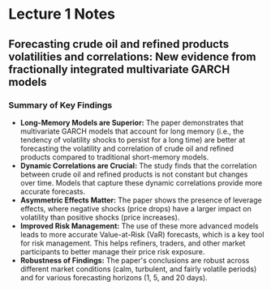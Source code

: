 # Lecture 1 Notes

## Forecasting crude oil and refined products volatilities and correlations: New evidence from fractionally integrated multivariate GARCH models

### Summary of Key Findings

*   **Long-Memory Models are Superior:** The paper demonstrates that multivariate GARCH models that account for long memory (i.e., the tendency of volatility shocks to persist for a long time) are better at forecasting the volatility and correlation of crude oil and refined products compared to traditional short-memory models.
*   **Dynamic Correlations are Crucial:** The study finds that the correlation between crude oil and refined products is not constant but changes over time. Models that capture these dynamic correlations provide more accurate forecasts.
*   **Asymmetric Effects Matter:** The paper shows the presence of leverage effects, where negative shocks (price drops) have a larger impact on volatility than positive shocks (price increases).
*   **Improved Risk Management:** The use of these more advanced models leads to more accurate Value-at-Risk (VaR) forecasts, which is a key tool for risk management. This helps refiners, traders, and other market participants to better manage their price risk exposure.
*   **Robustness of Findings:** The paper's conclusions are robust across different market conditions (calm, turbulent, and fairly volatile periods) and for various forecasting horizons (1, 5, and 20 days).

